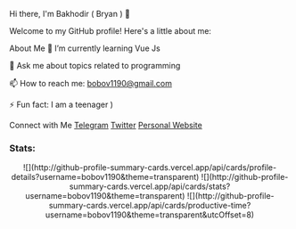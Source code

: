 Hi there, I'm Bakhodir ( Bryan ) 👋

Welcome to my GitHub profile! Here's a little about me:

About Me
🌱 I’m currently learning Vue Js

💬 Ask me about topics related to programming

📫 How to reach me: bobov1190@gmail.com

⚡ Fun fact: I am a teenager )

Connect with Me
[Telegram](https://t.me/programma1190)
[Twitter](https://x.com/edge_name)
[Personal Website](qadimiy.github.io)

### Stats:
<p style="text-align: center;">
  ![](http://github-profile-summary-cards.vercel.app/api/cards/profile-details?username=bobov1190&theme=transparent)
  ![](http://github-profile-summary-cards.vercel.app/api/cards/stats?username=bobov1190&theme=transparent)
  ![](http://github-profile-summary-cards.vercel.app/api/cards/productive-time?username=bobov1190&theme=transparent&utcOffset=8)
</p>

